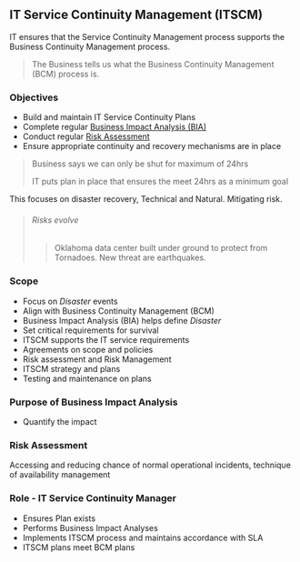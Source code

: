 ## IT Service Continuity Management (ITSCM)

IT ensures that the Service Continuity Management process supports the Business Continuity Management process. 

> The Business tells us what the Business Continuity Management (BCM) process is. 

### Objectives

* Build and maintain IT Service Continuity Plans
* Complete regular [Business Impact Analysis (BIA)](#purpose-of-business-impact-analysis)
* Conduct regular [Risk Assessment](#risk-assessment)
* Ensure appropriate continuity and recovery mechanisms are in place

> Business says we can only be shut for maximum of 24hrs
>
> IT puts plan in place that ensures the meet 24hrs as a minimum goal

This focuses on disaster recovery, Technical and Natural.
Mitigating risk. 

> ###### Risks evolve
> 
> > Oklahoma data center built under ground to protect from Tornadoes. New threat are earthquakes.

### Scope

* Focus on _Disaster_ events
* Align with Business Continuity Management (BCM)
* Business Impact Analysis (BIA) helps define _Disaster_
* Set critical requirements for survival
* ITSCM supports the IT service requirements
* Agreements on scope and policies
* Risk assessment and Risk Management
* ITSCM strategy and plans
* Testing and maintenance on plans


### Purpose of Business Impact Analysis

* Quantify the impact

### Risk Assessment

Accessing and reducing chance of normal operational incidents, technique of availability management

### Role - IT Service Continuity Manager

* Ensures Plan exists
* Performs Business Impact Analyses
* Implements ITSCM process and maintains accordance with SLA
* ITSCM plans meet BCM plans

